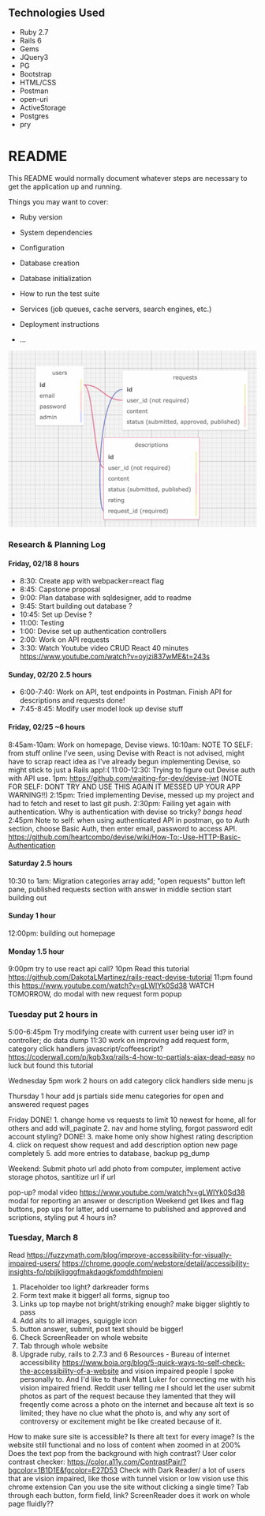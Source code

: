## Technologies Used

* Ruby 2.7
* Rails 6
* Gems
* JQuery3
* PG
* Bootstrap
* HTML/CSS
* Postman
* open-uri
* ActiveStorage
* Postgres
* pry

# README

This README would normally document whatever steps are necessary to get the
application up and running.

Things you may want to cover:

* Ruby version

* System dependencies

* Configuration

* Database creation

* Database initialization

* How to run the test suite

* Services (job queues, cache servers, search engines, etc.)

* Deployment instructions

* ...

![database schema image](./public/sqldesign.png)

### Research & Planning Log
#### Friday, 02/18 8 hours
* 8:30: Create app with webpacker=react flag
* 8:45: Capstone proposal 
* 9:00: Plan database with sqldesigner, add to readme
* 9:45: Start building out database ?
* 10:45: Set up Devise ?
* 11:00: Testing
* 1:00: Devise set up authentication controllers
* 2:00: Work on API requests
* 3:30: Watch Youtube video CRUD React 40 minutes https://www.youtube.com/watch?v=oyjzi837wME&t=243s


#### Sunday, 02/20 2.5 hours

* 6:00-7:40: Work on API, test endpoints in Postman. Finish API for descriptions and requests done!
* 7:45-8:45: Modify user model look up devise stuff

#### Friday, 02/25 ~6 hours

8:45am-10am: Work on homepage, Devise views.
10:10am: NOTE TO SELF: from stuff online I've seen, using Devise with React is not advised, might have to scrap react idea as I've already begun implementing Devise, so might stick to just a Rails app!:(
11:00-12:30: Trying to figure out Devise auth with API use.
1pm: https://github.com/waiting-for-dev/devise-jwt (NOTE FOR SELF: DONT TRY AND USE THIS AGAIN IT MESSED UP YOUR APP WARNING!!)
2:15pm: Tried implementing Devise, messed up my project and had to fetch and reset to last git push. 
2:30pm: Failing yet again with authentication. Why is authentication with devise so tricky? *bangs head* 
2:45pm Note to self: when using authenticated API in postman, go to Auth section, choose Basic Auth, then enter email, password to access API. https://github.com/heartcombo/devise/wiki/How-To:-Use-HTTP-Basic-Authentication

#### Saturday 2.5 hours
10:30 to 1am: Migration categories array add; "open requests" button left pane, published requests section with answer in middle section start building out


#### Sunday 1 hour
12:00pm: building out homepage

#### Monday 1.5 hour
9:00pm try to use react api call?
10pm Read this tutorial https://github.com/DakotaLMartinez/rails-react-devise-tutorial
11:pm found this https://www.youtube.com/watch?v=gLWIYk0Sd38 WATCH TOMORROW, do modal with new request form popup

### Tuesday put 2 hours in
5:00-6:45pm Try modifying create with current user being user id? in controller; do data dump
11:30 work on improving add request form, category click handlers javascript/coffeescript? https://coderwall.com/p/kqb3xq/rails-4-how-to-partials-ajax-dead-easy no luck but found this tutorial

Wednesday 
5pm work 2 hours on add category click handlers side menu js

Thursday 1 hour add js partials side menu categories for open and answered request pages

Friday
DONE! 1. change home vs requests to limit 10 newest for home, all for others and add will_paginate
2. nav and home styling, forgot password edit account styling? 
DONE! 3. make home only show highest rating description
4. click on request show request and add description option new page completely
5. add more entries to database, backup pg_dump

Weekend: Submit photo url add photo from computer, implement active storage photos, santitize url if url

pop-up? modal video https://www.youtube.com/watch?v=gLWIYk0Sd38
modal for reporting an answer or description 
Weekend get likes and flag buttons, pop ups for latter, add username to published and approved and scriptions, styling put 4 hours in?

### Tuesday, March 8
Read https://fuzzymath.com/blog/improve-accessibility-for-visually-impaired-users/ 
https://chrome.google.com/webstore/detail/accessibility-insights-fo/pbjjkligggfmakdaogkfomddhfmpjeni
1. Placeholder too light? darkreader forms
2. Form text make it bigger! all forms, signup too
2. Links up top maybe not bright/striking enough? make bigger slightly to pass
3. Add alts to all images, squiggle icon
4. button answer, submit, post text should be bigger!
5. Check ScreenReader on whole website
6. Tab through whole website
7. Upgrade ruby, rails to 2.7.3 and 6
Resources - Bureau of internet accessibility https://www.boia.org/blog/5-quick-ways-to-self-check-the-accessibility-of-a-website and vision impaired people I spoke personally to. And I'd like to thank Matt Luker for connecting me with his vision impaired friend. Reddit user telling me I should let the user submit photos as part of the request because they lamented that they will freqently come across a photo on the internet and because alt text is so limited; they have no clue what the photo is, and why any sort of controversy or excitement might be like created because of it.

How to make sure site is accessible?
Is there alt text for every image?
Is the website still functional and no loss of content when zoomed in at 200%
Does the text pop from the background with high contrast?
User color contrast checker:
https://color.a11y.com/ContrastPair/?bgcolor=1B1D1E&fgcolor=E27D53
Check with Dark Reader/ a lot of users that are vision impaired, like those with tunnel vision or low vision use this chrome extension
Can you use the site without clicking a single time? Tab through each button, form field, link?
ScreenReader does it work on whole page fluidly??
